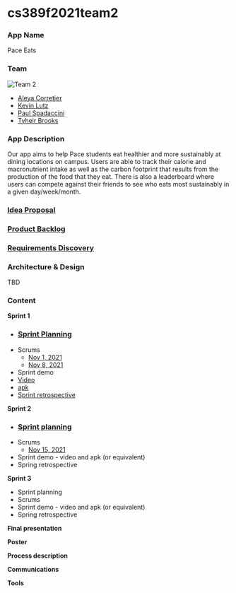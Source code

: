 # cs389f2021team2

### App Name
Pace Eats

### Team
![Team 2](https://i.imgur.com/PTwLfdp.jpg)
* [Aleya Corretjer](https://github.com/aleyacorretjer)
* [Kevin Lutz](https://github.com/kevinrlutz)
* [Paul Spadaccini](https://github.com/spadpaul)
* [Tyheir Brooks](https://github.com/tydolla00)

### App Description
Our app aims to help Pace students eat healthier and more sustainably at dining locations on campus. Users are able to track their calorie and macronutrient intake as well as the carbon footprint that results from the production of the food that they eat. There is also a leaderboard where users can compete against their friends to see who eats most sustainably in a given day/week/month. 

### [Idea Proposal](https://docs.google.com/document/d/1Njk3AQPWHmfTjU64ocGTOqFZbfn33G_1rbS3lhi4GrI/edit?usp=sharing)

### [Product Backlog](https://docs.google.com/spreadsheets/d/1xys8Q9vTms0ymemaeHigXtiNj50Fye2CS_pDN9jDKE8/edit?usp=sharing)

### [Requirements Discovery](https://docs.google.com/document/d/1H2gV3pT0FhwKisbwO1dr6O6lk8LqBJ8cQXM1Yb-cCQ8/edit)

### Architecture & Design

TBD

### Content

**Sprint 1**

* ### [Sprint Planning](https://docs.google.com/document/d/1bGZcldw_fC9IpL9RUVFGVvyxIJg6JUpMSNXXyxbBCPc/edit?usp=sharing)
* Scrums
  * [Nov 1, 2021](https://docs.google.com/document/d/1Qeeaoo-3AMWoAiQrnq5hZ29AirxGT4IA6395tE64XvE/edit?usp=sharing)
  * [Nov 8, 2021](https://docs.google.com/document/d/1ZL1dlDNSMyLN-3UvpFKwLkurUvt0zmD8twtPKvVkYS4/edit?usp=sharing)
*  Sprint demo 
  * [Video](https://www.youtube.com/watch?v=Ij3Oyv0vBH0)
  * [apk](https://drive.google.com/file/d/1lFRV5ViegmFbap0bEa55Bv_wLqBarY6F/view)
* [Sprint retrospective](https://docs.google.com/document/d/142mYbAqPl0fzjE79bRWL51WiHkhe83kWGKT8lKIepbE/edit?usp=sharing)

**Sprint 2**

* ### [Sprint planning](https://docs.google.com/document/d/1VhrAuInE1DBKFAjgVIFkDZEWcBj4KA3S-TxUZUjHjrA/edit?usp=sharing)
* Scrums
  * [Nov 15, 2021](https://docs.google.com/document/d/1t4lcrfbpaktRF5HdAga5cg0kJj0wBNSbDI5cM_PGvR8/edit?usp=sharing)
* Sprint demo - video and apk (or equivalent)
* Spring retrospective

**Sprint 3** 

* Sprint planning
* Scrums
* Sprint demo - video and apk (or equivalent)
* Spring retrospective

**Final presentation**

**Poster**

**Process description**

**Communications**

**Tools**
